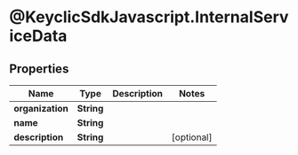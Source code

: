 # @KeyclicSdkJavascript.InternalServiceData

## Properties
Name | Type | Description | Notes
------------ | ------------- | ------------- | -------------
**organization** | **String** |  | 
**name** | **String** |  | 
**description** | **String** |  | [optional] 


